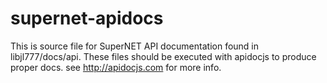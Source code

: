 # supernet-apidocs

This is source file for SuperNET API documentation found in libjl777/docs/api. These files should be executed with apidocjs to produce proper docs. see http://apidocjs.com for more info.
